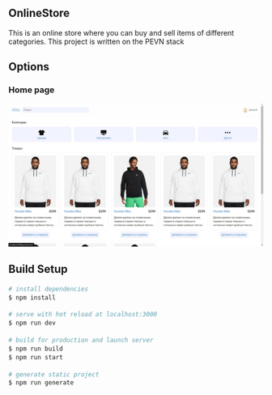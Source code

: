 ## OnlineStore

This is an online store where you can buy and sell items of different categories. This project is written on the PEVN stack

## Options

### Home page

<img src="./readmeImages/home.jpg" alt="home page" />

## Build Setup

```bash
# install dependencies
$ npm install

# serve with hot reload at localhost:3000
$ npm run dev

# build for production and launch server
$ npm run build
$ npm run start

# generate static project
$ npm run generate
```